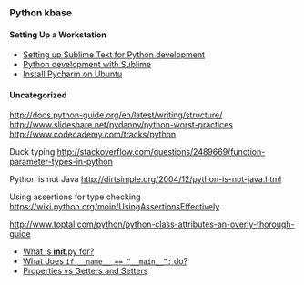 ### Python kbase

#### Setting Up a Workstation
- [Setting up Sublime Text for Python development](http://dbader.org/blog/setting-up-sublime-text-for-python-development)
- [Python development with Sublime](http://outofmemoryblog.blogspot.ca/2012/08/python-development-with-sublime-text-2.html)
- [Install Pycharm on Ubuntu](http://www.bonusbits.com/main/HowTo:Install_PyCharm_on_Ubuntu)


#### Uncategorized

http://docs.python-guide.org/en/latest/writing/structure/
http://www.slideshare.net/pydanny/python-worst-practices
http://www.codecademy.com/tracks/python


Duck typing
http://stackoverflow.com/questions/2489669/function-parameter-types-in-python

Python is not Java
http://dirtsimple.org/2004/12/python-is-not-java.html

Using assertions for type checking
https://wiki.python.org/moin/UsingAssertionsEffectively


http://www.toptal.com/python/python-class-attributes-an-overly-thorough-guide

- [What is __init__.py for?](http://stackoverflow.com/questions/448271/what-is-init-py-for)
- [What does `if __name__ == “__main__”:` do?](http://stackoverflow.com/questions/419163/what-does-if-name-main-do)
- [Properties vs Getters and Setters](http://stackoverflow.com/questions/6618002/python-property-versus-getters-and-setters)
